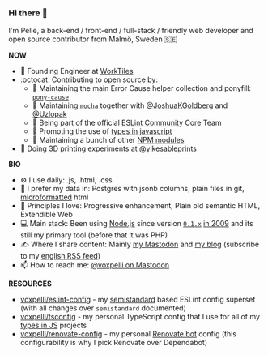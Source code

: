 ### Hi there 👋

I'm Pelle, a back-end / front-end / full-stack / friendly web developer and open source contributor from Malmö, Sweden 🇸🇪

**NOW**

* 🏢 Founding Engineer at [WorkTiles]([https://yikesable.dev](https://www.worktiles.se/))
* :octocat: Contributing to open source by:
  * 👷 Maintaining the main Error Cause helper collection and ponyfill: [`pony-cause`](https://github.com/voxpelli/pony-cause)
  * 🤝 Maintaining [`mocha`](https://github.com/mochajs/mocha) together with [@JoshuaKGoldberg](https://github.com/JoshuaKGoldberg) and [@Uzlopak](https://github.com/Uzlopak)
  * 🤝 Being part of the official [ESLint Community](https://github.com/eslint-community) Core Team
  * 📣 Promoting the use of [types in javascript](https://github.com/voxpelli/types-in-js)
  * 👷 Maintaining a bunch of other [NPM modules](http://npmjs.com/~voxpelli)
* 🧱 Doing 3D printing experiments at [@yikesableprints](https://www.instagram.com/yikesableprints/)

**BIO**

* ⚙️ I use daily: .js, .html, .css
* :floppy_disk: I prefer my data in: Postgres with jsonb columns, plain files in git, [microformatted](http://microformats.org/) html
* 🔭 Principles I love: Progressive enhancement, Plain old semantic HTML, Extendible Web
* 💻 Main stack: Been using [Node.js](https://nodejs.org/) since version [`0.1.x`](https://github.com/nodejs/node/releases/tag/v0.1.18) [in 2009](https://github.com/voxpelli/djangode/commit/d3814342ebc5b1a727cca94e74ed264736241556) and its still my primary tool (before that it was PHP)
* ✍️ Where I share content: Mainly [my Mastodon](https://mastodon.social/@voxpelli) and [my blog](https://voxpelli.com/) (subscribe to my [english RSS feed](https://voxpelli.com/english.xml))
* 📫 How to reach me: [@voxpelli on Mastodon](https://mastodon.social/@voxpelli)

**RESOURCES**

* [voxpelli/eslint-config](https://github.com/voxpelli/eslint-config) - my [semistandard](https://github.com/standard/semistandard) based ESLint config superset (with all changes over `semistandard` documented)
* [voxpelli/tsconfig](https://github.com/voxpelli/tsconfig) - my personal TypeScript config that I use for all of my [types in JS](https://github.com/voxpelli/types-in-js) projects
* [voxpelli/renovate-config](https://github.com/voxpelli/renovate-config) - my personal [Renovate bot](https://docs.renovatebot.com) config (this configurability is why I pick Renovate over Dependabot)
